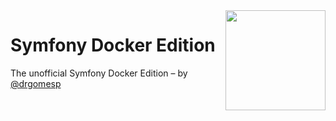 <img align="right" width="160px" src="https://www.baptiste-donaux.fr/wp-content/uploads/2015/09/docker.png" />

Symfony Docker Edition
========================

The unofficial Symfony Docker Edition – by [@drgomesp](https://github.com/drgomesp)

